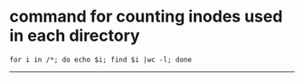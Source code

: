 # command for counting inodes used in each directory
```
for i in /*; do echo $i; find $i |wc -l; done
```
---
